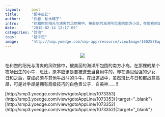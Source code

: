 ```yaml
---
layout:     post
title:      "超牛班比"
author:     "作者：柏木晴子"
intro:      "在和煦的阳光与清爽的风吹拂中，被美丽的海洋所包围的南方小岛，在那裡的某个牧场出生的小牛．班比，原本应该是要被送去当食用牛的，却在遇见倔强的少女．日和之后，变成必须与其他牛战斗的斗牛。在出道战中，虽然班比与日和都战意高昂，可是对手却是拥有高级技巧的白色贵公子．白美神……!!"
date:       "2018-02-14 12:17:09"
categories: "其他"
tags:       "超牛班"
image:      "http://smp.yoedge.com/smp-app/resource/viewImage/1002578appline.png"
---
```

<div style="text-align: center">
<p><img src="http://smp.yoedge.com/smp-app/resource/viewImage/1002578appline.png"/></p>
</div>
<p class="post-meta">
<span>在和煦的阳光与清爽的风吹拂中，被美丽的海洋所包围的南方小岛，在那裡的某个牧场出生的小牛．班比，原本应该是要被送去当食用牛的，却在遇见倔强的少女．日和之后，变成必须与其他牛战斗的斗牛。在出道战中，虽然班比与日和都战意高昂，可是对手却是拥有高级技巧的白色贵公子．白美神……!!</span>
</p>
[http://smp3.yoedge.com/view/gotoAppLine/1073353](http://smp3.yoedge.com/view/gotoAppLine/1073353){:target="_blank"}
[http://smp3.yoedge.com/view/gotoAppLine/1073352](http://smp3.yoedge.com/view/gotoAppLine/1073352){:target="_blank"}


